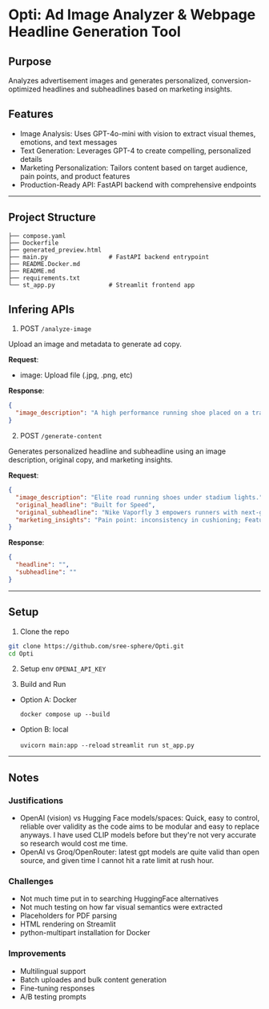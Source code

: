 # Opti: Ad Image Analyzer & Webpage Headline Generation Tool
## Purpose
Analyzes advertisement images and generates personalized, conversion-optimized headlines and subheadlines based on marketing insights.

## Features
- Image Analysis: Uses GPT-4o-mini with vision to extract visual themes, emotions, and text messages
- Text Generation: Leverages GPT-4 to create compelling, personalized details
- Marketing Personalization: Tailors content based on target audience, pain points, and product features
- Production-Ready API: FastAPI backend with comprehensive endpoints

---
## Project Structure
```
├── compose.yaml
├── Dockerfile
├── generated_preview.html
├── main.py                 # FastAPI backend entrypoint
├── README.Docker.md
├── README.md
├── requirements.txt
└── st_app.py               # Streamlit frontend app
```

## Infering APIs

1. POST `/analyze-image`

Upload an image and metadata to generate ad copy.

**Request**:
- image: Upload file (.jpg, .png, etc)

**Response**:
```json
{
  "image_description": "A high performance running shoe placed on a track, bathed in dramatic lighting suggesting speed and innovation."
}
```

2. POST `/generate-content`

Generates personalized headline and subheadline using an image description, original copy, and marketing insights.

**Request**:
```json
{
  "image_description": "Elite road running shoes under stadium lights.",
  "original_headline": "Built for Speed",
  "original_subheadline": "Nike Vaporfly 3 empowers runners with next-gen energy return.",
  "marketing_insights": "Pain point: inconsistency in cushioning; Feature: cushioned foam; Audience: elite marathoners"
}
```

**Response**:
```json
{
  "headline": "",
  "subheadline": ""
}
```

---
## Setup

1. Clone the repo
```bash
git clone https://github.com/sree-sphere/Opti.git
cd Opti
```

2. Setup env `OPENAI_API_KEY`

3. Build and Run
- Option A: Docker

    `docker compose up --build`
- Option B: local

    `uvicorn main:app --reload`
    `streamlit run st_app.py`

---

## Notes

### Justifications
- OpenAI (vision) vs Hugging Face models/spaces: Quick, easy to control, reliable over validity as the code aims to be modular and easy to replace anyways. I have used CLIP models before but they're not very accurate so research would cost me time.
- OpenAI vs Groq/OpenRouter: latest gpt models are quite valid than open source, and given time I cannot hit a rate limit at rush hour.

### Challenges
- Not much time put in to searching HuggingFace alternatives
- Not much testing on how far visual semantics were extracted
- Placeholders for PDF parsing
- HTML rendering on Streamlit
- python-multipart installation for Docker

### Improvements
- Multilingual support
- Batch uploades and bulk content generation
- Fine-tuning responses
- A/B testing prompts